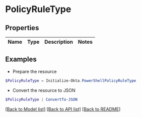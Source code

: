# PolicyRuleType
## Properties

Name | Type | Description | Notes
------------ | ------------- | ------------- | -------------

## Examples

- Prepare the resource
```powershell
$PolicyRuleType = Initialize-Okta.PowerShellPolicyRuleType 
```

- Convert the resource to JSON
```powershell
$PolicyRuleType | ConvertTo-JSON
```

[[Back to Model list]](../README.md#documentation-for-models) [[Back to API list]](../README.md#documentation-for-api-endpoints) [[Back to README]](../README.md)

